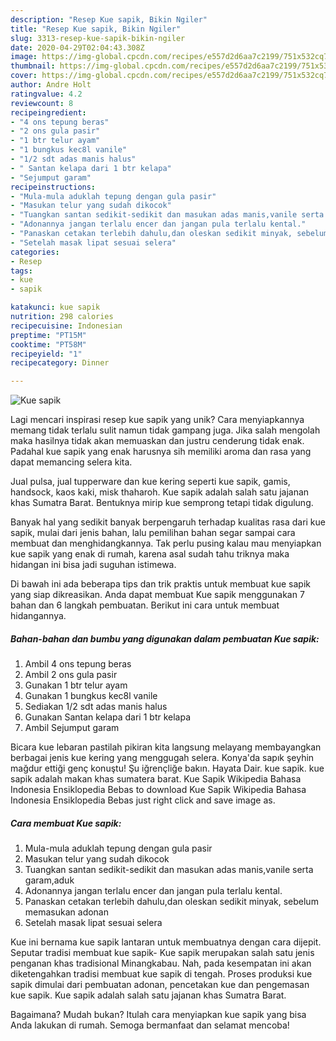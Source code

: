 ```yaml
---
description: "Resep Kue sapik, Bikin Ngiler"
title: "Resep Kue sapik, Bikin Ngiler"
slug: 3313-resep-kue-sapik-bikin-ngiler
date: 2020-04-29T02:04:43.308Z
image: https://img-global.cpcdn.com/recipes/e557d2d6aa7c2199/751x532cq70/kue-sapik-foto-resep-utama.jpg
thumbnail: https://img-global.cpcdn.com/recipes/e557d2d6aa7c2199/751x532cq70/kue-sapik-foto-resep-utama.jpg
cover: https://img-global.cpcdn.com/recipes/e557d2d6aa7c2199/751x532cq70/kue-sapik-foto-resep-utama.jpg
author: Andre Holt
ratingvalue: 4.2
reviewcount: 8
recipeingredient:
- "4 ons tepung beras"
- "2 ons gula pasir"
- "1 btr telur ayam"
- "1 bungkus kec8l vanile"
- "1/2 sdt adas manis halus"
- " Santan kelapa dari 1 btr kelapa"
- "Sejumput garam"
recipeinstructions:
- "Mula-mula aduklah tepung dengan gula pasir"
- "Masukan telur yang sudah dikocok"
- "Tuangkan santan sedikit-sedikit dan masukan adas manis,vanile serta garam,aduk"
- "Adonannya jangan terlalu encer dan jangan pula terlalu kental."
- "Panaskan cetakan terlebih dahulu,dan oleskan sedikit minyak, sebelum memasukan adonan"
- "Setelah masak lipat sesuai selera"
categories:
- Resep
tags:
- kue
- sapik

katakunci: kue sapik 
nutrition: 298 calories
recipecuisine: Indonesian
preptime: "PT15M"
cooktime: "PT58M"
recipeyield: "1"
recipecategory: Dinner

---
```



![Kue sapik](https://img-global.cpcdn.com/recipes/e557d2d6aa7c2199/751x532cq70/kue-sapik-foto-resep-utama.jpg)

Lagi mencari inspirasi resep kue sapik yang unik? Cara menyiapkannya memang tidak terlalu sulit namun tidak gampang juga. Jika salah mengolah maka hasilnya tidak akan memuaskan dan justru cenderung tidak enak. Padahal kue sapik yang enak harusnya sih memiliki aroma dan rasa yang dapat memancing selera kita.

Jual pulsa, jual tupperware dan kue kering seperti kue sapik, gamis, handsock, kaos kaki, misk thaharoh. Kue sapik adalah salah satu jajanan khas Sumatra Barat. Bentuknya mirip kue semprong tetapi tidak digulung.

Banyak hal yang sedikit banyak berpengaruh terhadap kualitas rasa dari kue sapik, mulai dari jenis bahan, lalu pemilihan bahan segar sampai cara membuat dan menghidangkannya. Tak perlu pusing kalau mau menyiapkan kue sapik yang enak di rumah, karena asal sudah tahu triknya maka hidangan ini bisa jadi suguhan istimewa.


Di bawah ini ada beberapa tips dan trik praktis untuk membuat kue sapik yang siap dikreasikan. Anda dapat membuat Kue sapik menggunakan 7 bahan dan 6 langkah pembuatan. Berikut ini cara untuk membuat hidangannya.

<!--inarticleads1-->

##### Bahan-bahan dan bumbu yang digunakan dalam pembuatan Kue sapik:

1. Ambil 4 ons tepung beras
1. Ambil 2 ons gula pasir
1. Gunakan 1 btr telur ayam
1. Gunakan 1 bungkus kec8l vanile
1. Sediakan 1/2 sdt adas manis halus
1. Gunakan  Santan kelapa dari 1 btr kelapa
1. Ambil Sejumput garam


Bicara kue lebaran pastilah pikiran kita langsung melayang membayangkan berbagai jenis kue kering yang menggugah selera. Konya&#39;da sapık şeyhin mağdur ettiği genç konuştu! Şu iğrençliğe bakın. Hayata Dair. kue sapik. kue sapik adalah makan khas sumatera barat. Kue Sapik Wikipedia Bahasa Indonesia Ensiklopedia Bebas to download Kue Sapik Wikipedia Bahasa Indonesia Ensiklopedia Bebas just right click and save image as. 

<!--inarticleads2-->

##### Cara membuat Kue sapik:

1. Mula-mula aduklah tepung dengan gula pasir
1. Masukan telur yang sudah dikocok
1. Tuangkan santan sedikit-sedikit dan masukan adas manis,vanile serta garam,aduk
1. Adonannya jangan terlalu encer dan jangan pula terlalu kental.
1. Panaskan cetakan terlebih dahulu,dan oleskan sedikit minyak, sebelum memasukan adonan
1. Setelah masak lipat sesuai selera


Kue ini bernama kue sapik lantaran untuk membuatnya dengan cara dijepit. Seputar tradisi membuat kue sapik- Kue sapik merupakan salah satu jenis penganan khas tradisional Minangkabau. Nah, pada kesempatan ini akan diketengahkan tradisi membuat kue sapik di tengah. Proses produksi kue sapik dimulai dari pembuatan adonan, pencetakan kue dan pengemasan kue sapik. Kue sapik adalah salah satu jajanan khas Sumatra Barat. 

Bagaimana? Mudah bukan? Itulah cara menyiapkan kue sapik yang bisa Anda lakukan di rumah. Semoga bermanfaat dan selamat mencoba!
